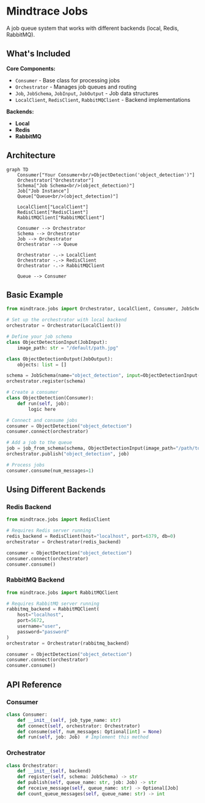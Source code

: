 # Mindtrace Jobs

A job queue system that works with different backends (local, Redis, RabbitMQ).

## What's Included

**Core Components:**
- `Consumer` - Base class for processing jobs
- `Orchestrator` - Manages job queues and routing
- `Job`, `JobSchema`, `JobInput`, `JobOutput` - Job data structures
- `LocalClient`, `RedisClient`, `RabbitMQClient` - Backend implementations

**Backends:**
- **Local**
- **Redis**
- **RabbitMQ**

## Architecture 

```mermaid
graph TD
    Consumer["Your Consumer<br/>ObjectDetection('object_detection')"] 
    Orchestrator["Orchestrator"]
    Schema["Job Schema<br/>(object_detection)"]
    Job["Job Instance"]
    Queue["Queue<br/>(object_detection)"]
    
    LocalClient["LocalClient"]
    RedisClient["RedisClient"] 
    RabbitMQClient["RabbitMQClient"]
    
    Consumer --> Orchestrator
    Schema --> Orchestrator
    Job --> Orchestrator
    Orchestrator --> Queue
    
    Orchestrator -.-> LocalClient
    Orchestrator -.-> RedisClient
    Orchestrator -.-> RabbitMQClient
    
    Queue --> Consumer
```

## Basic Example

```python
from mindtrace.jobs import Orchestrator, LocalClient, Consumer, JobSchema, JobInput, JobOutput, job_from_schema

# Set up the orchestrator with local backend
orchestrator = Orchestrator(LocalClient())

# Define your job schema
class ObjectDetectionInput(JobInput):
    image_path: str = "/default/path.jpg"

class ObjectDetectionOutput(JobOutput):
    objects: list = []

schema = JobSchema(name="object_detection", input=ObjectDetectionInput(), output=ObjectDetectionOutput())
orchestrator.register(schema)

# Create a consumer
class ObjectDetection(Consumer):
    def run(self, job):
        logic here

# Connect and consume jobs
consumer = ObjectDetection("object_detection")
consumer.connect(orchestrator)

# Add a job to the queue
job = job_from_schema(schema, ObjectDetectionInput(image_path="/path/to/image.jpg"))
orchestrator.publish("object_detection", job)

# Process jobs
consumer.consume(num_messages=1)
```

## Using Different Backends

### Redis Backend
```python
from mindtrace.jobs import RedisClient

# Requires Redis server running
redis_backend = RedisClient(host="localhost", port=6379, db=0)
orchestrator = Orchestrator(redis_backend)

consumer = ObjectDetection("object_detection")
consumer.connect(orchestrator)
consumer.consume()
```

### RabbitMQ Backend
```python
from mindtrace.jobs import RabbitMQClient

# Requires RabbitMQ server running
rabbitmq_backend = RabbitMQClient(
    host="localhost", 
    port=5672, 
    username="user", 
    password="password"
)
orchestrator = Orchestrator(rabbitmq_backend)

consumer = ObjectDetection("object_detection")
consumer.connect(orchestrator)
consumer.consume()
```

## API Reference

### Consumer
```python
class Consumer:
    def __init__(self, job_type_name: str)
    def connect(self, orchestrator: Orchestrator)
    def consume(self, num_messages: Optional[int] = None)
    def run(self, job: Job)  # Implement this method
```

### Orchestrator
```python
class Orchestrator:
    def __init__(self, backend)
    def register(self, schema: JobSchema) -> str
    def publish(self, queue_name: str, job: Job) -> str
    def receive_message(self, queue_name: str) -> Optional[Job]
    def count_queue_messages(self, queue_name: str) -> int
```

